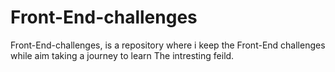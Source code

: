 # Front-End-challenges

Front-End-challenges, is a repository where i keep the Front-End challenges while aim taking a journey to learn The intresting feild.
